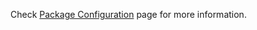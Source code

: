 Check [Package Configuration](https://github.com/AVerMedia-Technologies-Inc/CreatorCentralSDK/wiki/Package-Configuration) page for more information.